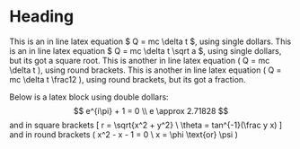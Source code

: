 # Heading

This is an in line latex equation $ Q = mc \delta t $, using single dollars.
This is an in line latex equation $ Q = mc \delta t \sqrt a $, using single dollars, but its got a square root.
This is another in line latex equation \( Q = mc \delta t \), using round brackets.
This is another in line latex equation \( Q = mc \delta t \frac12 \), using round brackets, but its got a fraction.

Below is a latex block using double dollars:
$$
e^{i\pi} + 1 = 0 \\
e \approx 2.71828
$$
and in square brackets
\[
r = \sqrt{x^2 + y^2} \\
\theta = tan^{-1}(\frac y x)
\]
and in round brackets
\(
x^2 - x - 1 = 0 \\
x = \phi \text{or} \psi
\)


